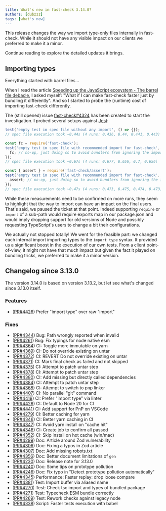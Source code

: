 ```yaml
---
title: What's new in fast-check 3.14.0?
authors: [dubzzz]
tags: [what's new]
---
```


This release changes the way we import type-only files internally in fast-check. While it should not have any visible impact on our clients we preferred to make it a minor.

Continue reading to explore the detailed updates it brings.

<!--truncate-->

## Importing types

Everything started with barrel files...

When I read the article [Speeding up the JavaScript ecosystem - The barrel file debacle](https://marvinh.dev/blog/speeding-up-javascript-ecosystem-part-7/), I asked myself: "What if I can make fast-check faster just by bundling it differently". And so I started to probe the (runtime) cost of importing fast-check differently.

The (still opened) issue [fast-check#4324](https://github.com/dubzzz/fast-check/issues/4324) has been created to start the investigation. I probed several setups against [Jest](https://jestjs.io/):

```js title="no-import.test.cjs"
test('empty test in spec file without any import', () => {});
// spec file execution took ~0.44s (4 runs: 0.436, 0.44, 0.441, 0.443)
```

```js title="current-import.test.cjs"
const fc = require('fast-check');
test('empty test in spec file with recommended import for fast-check', () => {
  fc; // no-op, just doing so to avoid bundlers from ignoring the import
});
// spec file execution took ~0.67s (4 runs: 0.677, 0.656, 0.7, 0.656)
```

```js title="future-import.test.cjs"
const { assert } = require('fast-check/assert');
test('empty test in spec file with recommended import for fast-check', () => {
  assert; // no-op, just doing so to avoid bundlers from ignoring the import
});
// spec file execution took ~0.47s (4 runs: 0.473, 0.475, 0.474, 0.473)
```

While these measurements need to be confirmed on more runs, they seem to highlight that the way to import can have an impact on the final users. That's said, we paused the ticket at that point. Indeed supporting `require` or `import` of a sub-path would require exports map in our package.json and would imply dropping support for old versions of Node and possibly requesting TypeScript's users to change a bit their configurations.

We actually not stopped totally! We went for the feasible part: we changed each internal import importing types to the `import type` syntax. It provided us a significant boost in the execution of our own tests. From a client point-of-view, it might not have that much impact but given the fact it played on bundling tricks, we preferred to make it a minor version.

## Changelog since 3.13.0

The version 3.14.0 is based on version 3.13.2, but let see what's changed since 3.13.0 itself.

### Features

- ([PR#4426](https://github.com/dubzzz/fast-check/pull/4426)) Prefer "import type" over raw "import"

### Fixes

- ([PR#4344](https://github.com/dubzzz/fast-check/pull/4344)) Bug: Path wrongly reported when invalid
- ([PR#4261](https://github.com/dubzzz/fast-check/pull/4261)) Bug: Fix typings for node native esm
- ([PR#4364](https://github.com/dubzzz/fast-check/pull/4364)) CI: Toggle more immutable on yarn
- ([PR#4369](https://github.com/dubzzz/fast-check/pull/4369)) CI: Do not override existing on untar
- ([PR#4372](https://github.com/dubzzz/fast-check/pull/4372)) CI: REVERT Do not override existing on untar
- ([PR#4371](https://github.com/dubzzz/fast-check/pull/4371)) CI: Mark final check as failed and not skipped
- ([PR#4375](https://github.com/dubzzz/fast-check/pull/4375)) CI: Attempt to patch untar step
- ([PR#4378](https://github.com/dubzzz/fast-check/pull/4378)) CI: Attempt to patch untar step
- ([PR#4380](https://github.com/dubzzz/fast-check/pull/4380)) CI: Add missing but directly called dependencies
- ([PR#4384](https://github.com/dubzzz/fast-check/pull/4384)) CI: Attempt to patch untar step
- ([PR#4368](https://github.com/dubzzz/fast-check/pull/4368)) CI: Attempt to switch to pnp linker
- ([PR#4407](https://github.com/dubzzz/fast-check/pull/4407)) CI: No parallel "git" command
- ([PR#4419](https://github.com/dubzzz/fast-check/pull/4419)) CI: Prefer "import type" via linter
- ([PR#4428](https://github.com/dubzzz/fast-check/pull/4428)) CI: Default to Node 20 for CI
- ([PR#4441](https://github.com/dubzzz/fast-check/pull/4441)) CI: Add support for PnP on VSCode
- ([PR#4279](https://github.com/dubzzz/fast-check/pull/4279)) CI: Better caching for yarn
- ([PR#4346](https://github.com/dubzzz/fast-check/pull/4346)) CI: Better yarn caching in CI
- ([PR#4347](https://github.com/dubzzz/fast-check/pull/4347)) CI: Avoid yarn install on "cache hit"
- ([PR#4348](https://github.com/dubzzz/fast-check/pull/4348)) CI: Create job to confirm all passed
- ([PR#4352](https://github.com/dubzzz/fast-check/pull/4352)) CI: Skip install on hot cache (win/mac)
- ([PR#4299](https://github.com/dubzzz/fast-check/pull/4299)) Doc: Article around Zod vulnerability
- ([PR#4306](https://github.com/dubzzz/fast-check/pull/4306)) Doc: Fixing a typos in Zod article
- ([PR#4307](https://github.com/dubzzz/fast-check/pull/4307)) Doc: Add missing robots.txt
- ([PR#4356](https://github.com/dubzzz/fast-check/pull/4356)) Doc: Better document limitations of `gen`
- ([PR#4230](https://github.com/dubzzz/fast-check/pull/4230)) Doc: Release note for 3.13.0
- ([PR#4240](https://github.com/dubzzz/fast-check/pull/4240)) Doc: Some tips on prototype pollution
- ([PR#4246](https://github.com/dubzzz/fast-check/pull/4246)) Doc: Fix typo in "Detect prototype pollution automatically"
- ([PR#4345](https://github.com/dubzzz/fast-check/pull/4345)) Performance: Faster replay: drop loose compare
- ([PR#4381](https://github.com/dubzzz/fast-check/pull/4381)) Test: Import buffer via aliased name
- ([PR#4270](https://github.com/dubzzz/fast-check/pull/4270)) Test: Check tsc import and types of bundled package
- ([PR#4271](https://github.com/dubzzz/fast-check/pull/4271)) Test: Typecheck ESM bundle correctly
- ([PR#4269](https://github.com/dubzzz/fast-check/pull/4269)) Test: Rework checks against legacy node
- ([PR#4338](https://github.com/dubzzz/fast-check/pull/4338)) Script: Faster tests execution with babel
